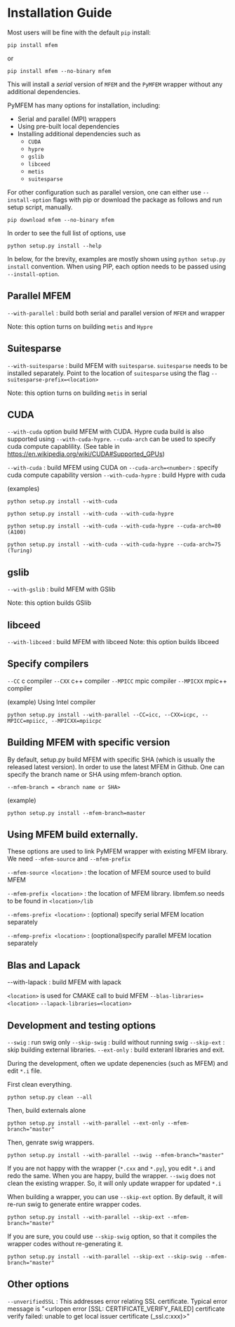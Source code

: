 # Installation Guide

Most users will be fine with the default `pip` install:

```shell
pip install mfem
```
or
```shell
pip install mfem --no-binary mfem
```

This will install a *serial* version of `MFEM` and the `PyMFEM` wrapper without any additional dependencies.

PyMFEM has many options for installation, including:
 - Serial and parallel (MPI) wrappers
 - Using pre-built local dependencies
 - Installing additional dependencies such as
   - `CUDA`
   - `hypre`
   - `gslib`
   - `libceed`
   - `metis`
   - `suitesparse`


For other configuration such as parallel version, one can either use `--install-option` flags with pip or download the package as follows and run setup script, manually.

```shell
pip download mfem --no-binary mfem
```

In order to see the full list of options, use

```shell
python setup.py install --help
```

In below, for the brevity, examples are mostly shown using `python setup.py install` convention.
When using PIP, each option needs to be passed using `--install-option`.

## Parallel MFEM
`--with-parallel` : build both serial and parallel version of `MFEM` and wrapper

Note: this option turns on building `metis` and `Hypre`

## Suitesparse
`--with-suitesparse` : build MFEM with `suitesparse`. `suitesparse` needs to be installed separately.
Point to the location of `suitesparse` using the flag `--suitesparse-prefix=<location>`

Note: this option turns on building `metis` in serial

## CUDA
`--with-cuda` option build MFEM with CUDA. Hypre cuda build is also supported using
`--with-cuda-hypre`. `--cuda-arch` can be used to specify cuda compute capablility.
(See table in https://en.wikipedia.org/wiki/CUDA#Supported_GPUs)

`--with-cuda` : build MFEM using CUDA on
`--cuda-arch=<number>`  : specify cuda compute capability version
`--with-cuda-hypre` : build Hypre with cuda

(examples)
```shell
python setup.py install --with-cuda
```
```shell
python setup.py install --with-cuda --with-cuda-hypre
```
```shell
python setup.py install --with-cuda --with-cuda-hypre --cuda-arch=80 (A100)
```
```shell
python setup.py install --with-cuda --with-cuda-hypre --cuda-arch=75 (Turing)
```

## gslib
`--with-gslib` : build MFEM with GSlib

Note: this option builds GSlib

## libceed
`--with-libceed` : build MFEM with libceed
Note: this option builds libceed

## Specify compilers
`--CC`                                 c compiler
`--CXX`                                c++ compiler
`--MPICC`                              mpic compiler
`--MPICXX`                             mpic++ compiler

(example)
Using Intel compiler
```shell
python setup.py install --with-parallel --CC=icc, --CXX=icpc, --MPICC=mpiicc, --MPICXX=mpiicpc
```

## Building MFEM with specific version
By default, setup.py build MFEM with specific SHA (which is usually the released latest version).
In order to use the latest MFEM in Github. One can specify the branch name or SHA using mfem-branch
option.

`--mfem-branch = <branch name or SHA>`

(example)
```shell
python setup.py install --mfem-branch=master
```

## Using MFEM build externally.
These options are used to link PyMFEM wrapper with existing MFEM library. We need `--mfem-source`
and `--mfem-prefix`

`--mfem-source <location>`   : the location of MFEM source used to build MFEM

`--mfem-prefix <location>`   : the location of MFEM library. libmfem.so needs to be found in `<location>/lib`

`--mfems-prefix <location>`  : (optional) specify serial MFEM location separately

`--mfemp-prefix <location>`  : (ooptional)specify parallel MFEM location separately

## Blas and Lapack
--with-lapack : build MFEM with lapack

`<location>` is used for CMAKE call to buid MFEM
`--blas-libraries=<location>`
`--lapack-libraries=<location>`

## Development and testing options
`--swig` : run swig only
`--skip-swig` : build without running swig
`--skip-ext` : skip building external libraries.
`--ext-only` : build exteranl libraries and exit.

During the development, often we update depenencies (such as MFEM) and edit `*.i` file.

First clean everything.

```shell
python setup.py clean --all
```

Then, build externals alone
```shell
python setup.py install --with-parallel --ext-only --mfem-branch="master"
```

Then, genrate swig wrappers.
```shell
python setup.py install --with-parallel --swig --mfem-branch="master"
```

If you are not happy with the wrapper (`*.cxx` and `*.py`), you edit `*.i` and redo
the same. When you are happy, build the wrapper. `--swig` does not clean the
existing wrapper. So, it will only update wrapper for updated `*.i`

When building a wrapper, you can use `--skip-ext` option. By default, it will re-run
swig to generate entire wrapper codes.
```shell
python setup.py install --with-parallel --skip-ext --mfem-branch="master"
```

If you are sure, you could use `--skip-swig` option, so that it compiles the wrapper
codes without re-generating it.
```shell
python setup.py install --with-parallel --skip-ext --skip-swig --mfem-branch="master"
```


## Other options
`--unverifiedSSL` :
   This addresses error relating SSL certificate. Typical error message is
   "<urlopen error [SSL: CERTIFICATE_VERIFY_FAILED] certificate verify failed: unable to get local issuer certificate (_ssl.c:xxx)>"


